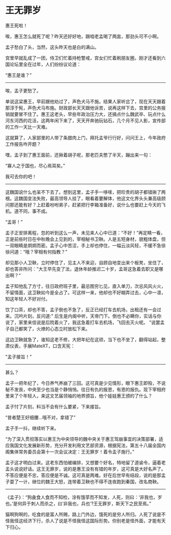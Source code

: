 # 王无罪岁

惠王死啦！

唉，惠王怎么就死了呢？昨天还好好地，跟咱老孟喝了两盅，那劲头可不小啊。

孟子愁白了头，当然，这头昨天也是白的满山。

宫里早就乱成了一团，侍卫们忙着持枪警戒，宫女们忙着刷朋友圈，刚才还看到六国论坛里全在过年，人们纷纷议论道：

“惠王是谁？”

----

唉，孟子更愁了。

单说这梁惠王，早前跟他劝过了，声色犬马不施。结果人家听岔了，现在天天跟着那淳于髡，声色犬马布施。财政部长天天跟他诉苦，说再这样下去，宫里的公务报销就要冒不住了。惠王这老头，早些年政治压力大，还搞点什么魏武卒、玩点什么河东河西的花活，这两年闲下来了，天天开奔驰玩钻石，几个月不见人影，宣传部的工作一天比一天难。

这就算了，人家部里的人带了条腊肉上门，拜托孟爷行行好，问问王上，今年政府工作报告咋开题？

嘿，孟子到了惠王面前，还揪着胡子呢，那老匹夫憋了半天，蹦出来一句：

“寡人之于国也，尽心焉耳矣。”

我可去你的吧！

----

这魏国说什么也呆不下去了。想到这里，孟子手一哆嗦，把珍贵的胡子都错揪了两根。这魏国变法失败，最高领导人挂了，眼看着要解体，他这文化界头头兼高级顾问那还能有好？上赶着吩咐弟子，赶紧把行李箱准备好，说什么也要赶上今天的飞机。道不同，事不成。



“孟哥！”

孟子正安排离程，忽的听到这么一声，未见来人心中已道：“不好！”再定睛一看，正是前些时日在中秋晚会上见到的，宰相秘书卫鞅。人是五短身材，貌粗体盘，但一双眼睛是炯炯而密。孟子心中苦涩，手上却也停住，一幅云淡风轻，不缓不急徐徐问道：“哦？宰相有何指教？”

却见那小人卫鞅，立时停住了，见主人不来迎，自顾自地变出来个板凳，坐住了，却也答非所问：”大王早先变了法，退休年龄推迟二十岁，孟哥这急着去职又是哪出啊？“

孟子知他乱了方寸，往日政府班子里，最忌图穷匕见，直入单刀，次忌风风火火，不留情面，这卫鞅如今是全占了。可这样一来，他却也不好糊弄过去，心中一凛，知这年轻人不好对付。



饮了口茶，却也不答，孟子倒也不急了，反正已经打车去机场，出租还有一会过来。沉吟片刻，反问道:" 后生是内阁中听，天帝门下。倒也不必瞒你，实话与你说了，家里来信说是后院着火了，我这急着打车去机场，飞回去灭火呢。 "说罢孟子自己都笑了，火燎的心态立时放松下来。

这边卫鞅就急了，谁知这老不修，大把年纪在这顽，当下也不坐了，翻得站起，整肃仪表，手展MateXT，口含天宪：

"孟子接旨！" 


----


甚么？

孟子一把年纪了，今日养气养崩了三回。这可真是少见情形，眼下惠王即殁，不说秘不发丧，中央至少也当是个静悄悄。往日有仇的报恩，有恩的报仇。现下宰相府里来了个年轻人，来这文艺届领袖的地界颁旨，他个娃娃惠王颁的了什么？

孟子忖了片刻，料当不会有什么要紧，下来接旨。

“昔者楚王好细腰...哦不对，拿错了”

孟子手一抖，继续听下来。

“为了深入贯彻落实以惠王为中央领导的魏中央关于惠王驾崩事宜的决策部署，适应我国文化发展新形势，充分开发利用文艺部资源，根据宪法，第五十八届全国内阁集体常务委员会第十一次会议决定：王无罪岁！着令孟子施行。”



孟子这才明白过来。这老东西怕被编排，又想要个好名，特地留了道谕令，逼着老孟头说说好话。这王无罪岁，说的是惠王没有有错的年岁，这可真是大好名声了。不答应便是不忠，答应便是不诚。这可真是两难。好在后世早有结段，说的是那孟子耍了一计，继位的魏王大怒，连带着卫鞅也不得不连夜跑到秦国，改名商鞅。



----

《孟子》：“狗彘食人食而不知检，涂有饿莩而不知发，人死，则曰：‘非我也，岁也。’是何异于刺人而杀之，曰‘非我也，兵也’?王无罪岁，斯天下之民至焉。”

猫啊狗啊的，吃食的是富人所赐，路上门外边，饿死的是穷人所归。人死了说是不怪我怪这经济下行，杀人了说是不怪我怪这国际形势。你别老是怪外面，才能有天下归心。





